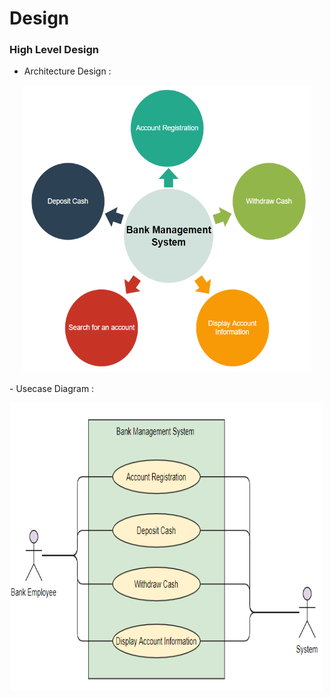 # Design
### High Level Design
- Architecture Design :
<p align="center">
  <img width="460" height="460" src="https://github.com/Archana-Athreya/Mini_Project/blob/87148704886e0e20aa67987b2e2a3b3bc8db1548/2.Design/Architecture.png">
</p>
- Usecase Diagram :
<p align="center">
  <img width="500" height="460" src="https://github.com/Archana-Athreya/Mini_Project/blob/c1e6de1f7d80c0b16045bb9a95bac96f299ad85f/2.Design/Usecase.png">
</p>
